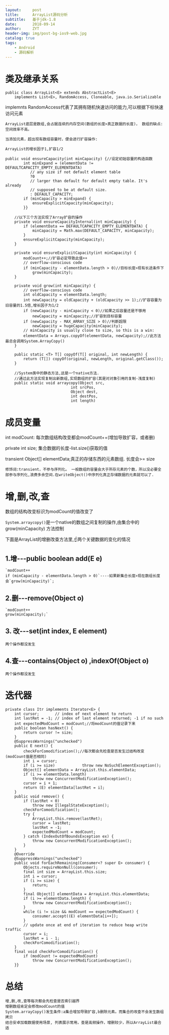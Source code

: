 ```yaml
---
layout:     post
title:      ArrayList源码分析
subtitle:   基于jdk-1.8
date:       2018-09-14
author:     ZYT
header-img: img/post-bg-ios9-web.jpg
catalog: true
tags:
    - Android
    - 源码解析
---
```


# 类及继承关系


```
public class ArrayList<E> extends AbstractList<E> 
    implements List<E>, RandomAccess, Cloneable, java.io.Serializable
```

 implemnts RandomAccess代表了其拥有随机快速访问的能力,可以根据下标快速访问元素

    ArrayList底层是数组,会占据连续的内存空间(数组的长度>真正数据的长度)， 数组的缺点:空间效率不高。 

    当添加元素，超出现有数组容量时，便会进行扩容操作:

    ArrayList的增长因子1,扩容1/2

    
```
public void ensureCapacity(int minCapacity) {//设定初始容量的构造函数
        int minExpand = (elementData != DEFAULTCAPACITY_EMPTY_ELEMENTDATA)        
           // any size if not default element table 
           ?0   
           // larger than default for default empty table. It's already        
           // supposed to be at default size.        
           : DEFAULT_CAPACITY;
        if (minCapacity > minExpand) {
            ensureExplicitCapacity(minCapacity);
        }}

    //以下三个方法实现了Array扩容的操作
    private void ensureCapacityInternal(int minCapacity) {
        if (elementData == DEFAULTCAPACITY_EMPTY_ELEMENTDATA) {
            minCapacity = Math.max(DEFAULT_CAPACITY, minCapacity);
        }
        ensureExplicitCapacity(minCapacity);
    }

    private void ensureExplicitCapacity(int minCapacity) {
        modCount++;//扩容必定导致此值++
        // overflow-conscious code
        if (minCapacity - elementData.length > 0)//目标长度>现有长途条件下
            grow(minCapacity);
    }

    private void grow(int minCapacity) {
        // overflow-conscious code
        int oldCapacity = elementData.length;
        int newCapacity = oldCapacity + (oldCapacity >> 1);//扩容容量为旧容量的1.5倍,增长因子为1/2
        if (newCapacity - minCapacity < 0)//如果之后容量还是不够用
            newCapacity = minCapacity;//扩容到目标容量
        if (newCapacity - MAX_ARRAY_SIZE > 0)//判断超限
            newCapacity = hugeCapacity(minCapacity);
        // minCapacity is usually close to size, so this is a win:
        elementData = Arrays.copyOf(elementData, newCapacity);//此方法最总会调用System.ArrayCopy()
    }

    public static <T> T[] copyOf(T[] original, int newLength) {
        return (T[]) copyOf(original, newLength, original.getClass());
    }

    //System类中的静态方法,这是一个native方法.
    //通过此方法实现复制出新数组,实现数组的扩容(其是对对象引用的复制-浅度复制)
    public static void arraycopy(Object src,
                             int srcPos,
                             Object dest,
                             int destPos,
                             int length)
```


# 成员变量

int modCount: 每次数组结构改变都会modCount++(增加导致扩容，或者删)

private int size; 集合数据的长度-list.size()获取的值

transient Object[] elementData;真正的存储东西的元素数组. 长度会>= size

    修饰词:transient，不参与序列化。 一般数组的容量会大于所存元素的个数，所以没必要全部参与序列化,浪费多余空间.在writeObject()中序列化真正存储数据的元素就可以了.

# 增,删,改,查

数组的结构改变标识为modCount的值改变了

`System.arraycopy()`是一个native的数组之间复制的操作,由集合中的grow(minCapacity) 方法控制

下面是ArrayList的增删改查方法里,☝两个关键数据的变化的情况

## 1.增---public boolean add(E e)

    `modCount++
    if (minCapacity - elementData.length > 0)`----如果新集合长度>现在数组长度 会`grow(minCapacity)`;

## 2.删---remove(Object o)

    `modCount++
    grow(minCapacity);`

## 3. 改---set(int index, E element)

    两个操作都没发生

## 4.查---contains(Object o) ,indexOf(Object o)

    两个操作都没发生

# 迭代器


```
private class Itr implements Iterator<E> {
    int cursor;       // index of next element to return
    int lastRet = -1; // index of last element returned; -1 if no such
    int expectedModCount = modCount;//将modCount的值记录下来
    public boolean hasNext() {
        return cursor != size;
    }
    @SuppressWarnings("unchecked")
    public E next() {
        checkForComodification();//每次都会先检查是否发生过结构改变(modCount值是否相同)
        int i = cursor;
        if (i >= size)            throw new NoSuchElementException();
        Object[] elementData = ArrayList.this.elementData;
        if (i >= elementData.length)
            throw new ConcurrentModificationException();
        cursor = i + 1;
        return (E) elementData[lastRet = i];
    }
    public void remove() {
        if (lastRet < 0)
            throw new IllegalStateException();
        checkForComodification();
        try {
            ArrayList.this.remove(lastRet);
            cursor = lastRet;
            lastRet = -1;
            expectedModCount = modCount;
        } catch (IndexOutOfBoundsException ex) {
            throw new ConcurrentModificationException();
        }
    }
    @Override
    @SuppressWarnings("unchecked")
    public void forEachRemaining(Consumer<? super E> consumer) {
        Objects.requireNonNull(consumer);
        final int size = ArrayList.this.size;
        int i = cursor;
        if (i >= size) {
            return;
        }
        final Object[] elementData = ArrayList.this.elementData;
        if (i >= elementData.length) {
            throw new ConcurrentModificationException();
        }
        while (i != size && modCount == expectedModCount) {
            consumer.accept((E) elementData[i++]);
        }
        // update once at end of iteration to reduce heap write traffic
        cursor = i;
        lastRet = i - 1;
        checkForComodification();
    }
    final void checkForComodification() {
        if (modCount != expectedModCount)
            throw new ConcurrentModificationException();
    }}
```

# 总结

    增,删,改,查等每次都会先检查是否索引越界
    增删数组肯定会修改modCount的值
    System.arrayCopy()发生条件:a集合增加导致扩容,b删除元素。而集合的改查不会发生数组拷贝
    结合安卓加载数据使用场景, 列表展示常用，查是高频操作，增删较少，所以ArrayList最合适 



